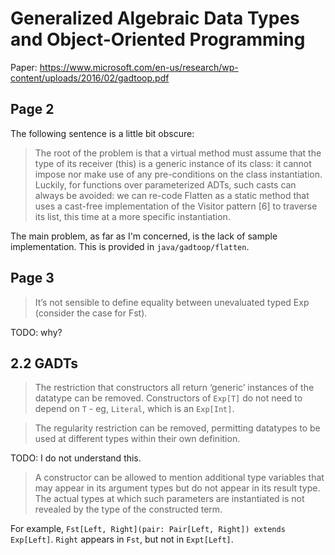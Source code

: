 # Generalized Algebraic Data Types and Object-Oriented Programming

Paper: https://www.microsoft.com/en-us/research/wp-content/uploads/2016/02/gadtoop.pdf

## Page 2
The following sentence is a little bit obscure:

> The root of the problem is that a virtual method must assume that the type of its receiver (this) is a generic
> instance of its class: it cannot impose nor make use of any pre-conditions on the class instantiation.
> Luckily, for functions over parameterized ADTs, such casts can always be avoided: we can re-code Flatten as a static
> method that uses a cast-free implementation of the Visitor pattern [6] to traverse its list, this time at a more
> specific instantiation.

The main problem, as far as I'm concerned, is the lack of sample implementation. This is provided in
`java/gadtoop/flatten`.

## Page 3
>  It’s not sensible to define equality between unevaluated typed Exp<T> (consider the case for Fst).

TODO: why?

## 2.2 GADTs

> The restriction that constructors all return ‘generic’ instances of the datatype can be removed.
Constructors of `Exp[T]` do not need to depend on `T` - eg, `Literal`, which is an `Exp[Int]`.

> The regularity restriction can be removed, permitting datatypes to be used at different types within their 
> own definition.

TODO: I do not understand this.

> A constructor can be allowed to mention additional type variables that may appear in its argument types
> but do not appear in its result type. The actual types at which such parameters are instantiated is not revealed
> by the type of the constructed term.

For example, `Fst[Left, Right](pair: Pair[Left, Right]) extends Exp[Left]`.
`Right` appears in `Fst`, but not in `Expt[Left]`.